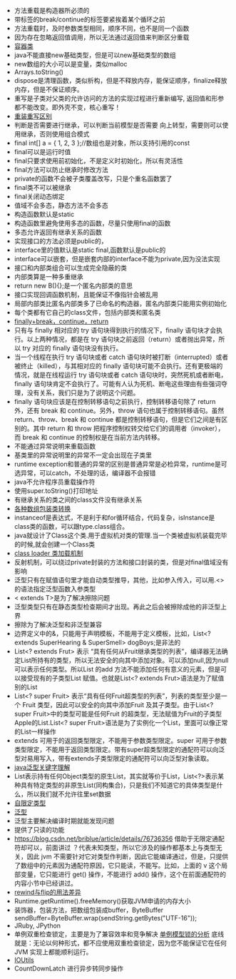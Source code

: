 - 方法重载是构造器所必须的
- 带标签的break/continue的标签要紧挨着某个循环之前
- 方法重载时，及时参数类型相同，顺序不同，也不是同一个函数
- 因为存在忽略返回值调用，所以无法通过返回值来判断区分重载
- [容器类](https://blog.csdn.net/qq_37465368/article/details/80854672)
- java不能直接new基础类型，但是可以new基础类型的数组
- new数组的大小可以是变量，类似malloc
- Arrays.toString()
- dispose是清理函数，类似析构，但是不释放内存，能保证顺序，finalize释放内存，但是不保证顺序。
- 重写是子类对父类的允许访问的方法的实现过程进行重新编写, 返回值和形参都不能改变。即外壳不变，核心重写！
- [重装重写区别](https://www.runoob.com/java/java-override-overload.html)
- 判断是否需要进行继承，可以判断当前模型是否需要 向上转型，需要则可以使用继承，否则使用组合模式
- final int[] a = { 1, 2, 3 };//数组也是对象，所以支持引用的const
- final可以是运行时值
- final只要求使用前初始化，不是定义时初始化，所以有灵活性
- final方法可以防止继承时修改方法
- private的函数不会被子类覆盖改写，只是个重名函数罢了
- final类不可以被继承
- final关闭动态绑定
- 值域不会多态，静态方法不会多态
- 构造函数默认是static
- 构造函数里避免使用多态的函数，尽量只使用final的函数
- 多态允许返回有继承关系的函数
- 实现接口的方法必须是public的，
- interface里的值默认是static final,函数默认是public的
- interface可以嵌套，但是嵌套内部的interface不能为private,因为没法实现
- 接口和内部类组合可以生成完全隐蔽的类
- 内部类算是一种多重继承
- return new B(){};是一个匿名内部类的意思
- 接口实现回调函数机制，且能保证不像指针会被乱用
- 局部内部类比匿名内部类多了已命名的构造器，匿名内部类只能用实例初始化
- 每个类都有它自己的class文件，包括内部类和匿名类
- [finally+break，continue，return](https://www.cnblogs.com/bethunebtj/p/4676020.html)
- 只有与 finally 相对应的 try 语句块得到执行的情况下，finally 语句块才会执行。以上两种情况，都是在 try 语句块之前返回（return）或者抛出异常，所以 try 对应的 finally 语句块没有执行。
- 当一个线程在执行 try 语句块或者 catch 语句块时被打断（interrupted）或者被终止（killed），与其相对应的 finally 语句块可能不会执行。还有更极端的情况，就是在线程运行 try 语句块或者 catch 语句块时，突然死机或者断电，finally 语句块肯定不会执行了。可能有人认为死机、断电这些理由有些强词夺理，没有关系，我们只是为了说明这个问题。
- finally 语句块应该是在控制转移语句之前执行，控制转移语句除了 return 外，还有 break 和 continue。另外，throw 语句也属于控制转移语句。虽然 return、throw、break 和 continue 都是控制转移语句，但是它们之间是有区别的。其中 return 和 throw 把程序控制权转交给它们的调用者（invoker），而 break 和 continue 的控制权是在当前方法内转移。
- 不能通过异常说明来重载函数
- 基类里的异常说明里的异常不一定会出现在子类里
- runtime exception和普通的异常的区别是普通异常是必检异常，runtime是可选异常，可以catch，不处理的话，编译器不会报错
- java不允许程序员重载操作符
- 使用super.toString()打印地址
- 有继承关系的类之间的class文件没有继承关系
- [各种数组包装类转换](https://blog.csdn.net/weixin_41615787/article/details/85115620)
- instanceof是表达式，不是利于和for循环结合，代码复杂，isInstance是class类的函数，可以跟type.class组合。
- java就设计了Class这个类.用于虚拟机对类的管理.当一个类被虚拟机装载完毕的时候,就会创建一个Class类
- [class loader 类加载机制](https://frank909.blog.csdn.net/article/details/54973413?utm_medium=distribute.pc_relevant_t0.none-task-blog-BlogCommendFromMachineLearnPai2-1.channel_param&depth_1-utm_source=distribute.pc_relevant_t0.none-task-blog-BlogCommendFromMachineLearnPai2-1.channel_param)
- 反射机制，可以绕过private封装的方法和接口封装的类，但是对final值域没有影响
- 泛型只有在赋值语句里才能自动类型推导，其他，比如参入传入，可以用.<>的语法指定泛型函数入参类型
- < extends T>是为了解决擦除问题
- 泛型类型只有在静态类型检查期间才出现。再此之后会被擦除成他的非泛型上界
- 擦除为了解决泛型和非泛型兼容
- 边界定义中的&，只能用于声明模板，不能用于定义模板，比如，List<? extends SuperHearing & SuperSmell> dogBoys;是非法的
- List<? extends Frut> 表示 “具有任何从Fruit继承类型的列表”，编译器无法确定List所持有的类型，所以无法安全的向其中添加对象。可以添加null,因为null 可以表示任何类型。所以List 的add 方法不能添加任何有意义的元素，但是可以接受现有的子类型List<Apple> 赋值。也就是List<? extends Frut>语法是为了赋值别的List
- List<? super Fruit> 表示“具有任何Fruit超类型的列表”，列表的类型至少是一个 Fruit 类型，因此可以安全的向其中添加Fruit 及其子类型。由于List<? super Fruit>中的类型可能是任何Fruit 的超类型，无法赋值为Fruit的子类型Apple的List<Apple>.List<? super Fruit>语法是为了实例化一个List，里面可以像正常的List一样操作
- extends 可用于的返回类型限定，不能用于参数类型限定。super 可用于参数类型限定，不能用于返回类型限定。带有super超类型限定的通配符可以向泛型对易用写入，带有extends子类型限定的通配符可以向泛型对象读取。
- [java泛型关键字理解](https://www.cnblogs.com/hf-cherish/p/4387662.html)
- List表示持有任何Object类型的原生List，其实就等价于List<Object>，List<?>表示某种具有特定类型的非原生List(同构集合)，只是我们不知道它的具体类型是什么，所以我们就不允许往里set数据
- [自限定类型](https://www.cnblogs.com/allmignt/p/12353745.html)
- [泛型](https://www.cnblogs.com/coprince/p/8603492.html)
- 泛型主要解决编译时期就能发现问题
- <?>提供了只读的功能
- https://blog.csdn.net/briblue/article/details/76736356 借助于无限定通配符却可以，前面讲过 ？代表未知类型，所以它涉及的操作都基本上与类型无关，因此 jvm 不需要针对它对类型作判断，因此它能编译通过，但是，只提供了数组中的元素因为通配符原因，它只能读，不能写。比如，上面的 v 这个局部变量，它只能进行 get() 操作，不能进行 add() 操作，这个在前面通配符的内容小节中已经讲过。
- [rewind与flip的用法差异](https://blog.csdn.net/yiifaa/article/details/77652914)
- Runtime.getRuntime().freeMemory()获取JVM申请的内存大小
- 装饰器，包装方法，把数组包装成buffer，ByteBuffer sendBuffer=ByteBuffer.wrap(sendString.getBytes("UTF-16"));
- JRuby, JPython
- 单例双重检查锁定，主要是为了兼容效率和竞争解决 [单例模型锁的分析](https://blog.csdn.net/chenchaofuck1/article/details/51702129/) 底线就是：无论以何种形式，都不应使用双重检查锁定，因为您不能保证它在任何 JVM 实现上都能顺利运行。
- [IOUtils](https://blog.csdn.net/weixin_42636552/article/details/109035895)
- CountDownLatch 进行异步转同步操作
